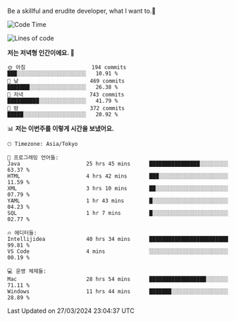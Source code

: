 Be a skillful and erudite developer, what I want to.👶

<!--START_SECTION:waka-->
![Code Time](http://img.shields.io/badge/Code%20Time-605%20hrs%2057%20mins-blue)

![Lines of code](https://img.shields.io/badge/%EC%A0%80%EB%8A%94%20%EC%97%AC%ED%83%9C%EA%B9%8C%EC%A7%80%20-1.1%20million%20%EC%A4%84%EC%9D%98%20%EC%BD%94%EB%93%9C%EB%A5%BC%20%EC%9E%91%EC%84%B1%ED%96%88%EC%96%B4%EC%9A%94.-blue)

**저는 저녁형 인간이에요. 🦉** 

```text
🌞 아침                     194 commits         ███░░░░░░░░░░░░░░░░░░░░░░   10.91 % 
🌆 낮　                     469 commits         ███████░░░░░░░░░░░░░░░░░░   26.38 % 
🌃 저녁                     743 commits         ██████████░░░░░░░░░░░░░░░   41.79 % 
🌙 밤　                     372 commits         █████░░░░░░░░░░░░░░░░░░░░   20.92 % 
```


📊 **저는 이번주를 이렇게 시간을 보냈어요.** 

```text
🕑︎ Timezone: Asia/Tokyo

💬 프로그래밍 언어들: 
Java                     25 hrs 45 mins      ████████████████░░░░░░░░░   63.37 % 
HTML                     4 hrs 42 mins       ███░░░░░░░░░░░░░░░░░░░░░░   11.59 % 
XML                      3 hrs 10 mins       ██░░░░░░░░░░░░░░░░░░░░░░░   07.79 % 
YAML                     1 hr 43 mins        █░░░░░░░░░░░░░░░░░░░░░░░░   04.23 % 
SQL                      1 hr 7 mins         █░░░░░░░░░░░░░░░░░░░░░░░░   02.77 % 

🔥 에디터들: 
Intellijidea             40 hrs 34 mins      █████████████████████████   99.81 % 
VS Code                  4 mins              ░░░░░░░░░░░░░░░░░░░░░░░░░   00.19 % 

💻 운영 체제들: 
Mac                      28 hrs 54 mins      ██████████████████░░░░░░░   71.11 % 
Windows                  11 hrs 44 mins      ███████░░░░░░░░░░░░░░░░░░   28.89 % 
```


 Last Updated on 27/03/2024 23:04:37 UTC
<!--END_SECTION:waka-->
